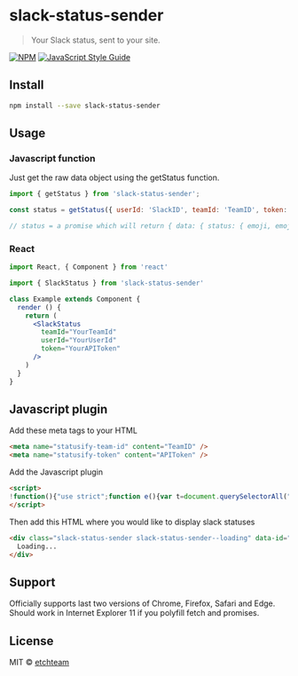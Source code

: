 # slack-status-sender

> Your Slack status, sent to your site.

[![NPM](https://img.shields.io/npm/v/slack-status-sender.svg)](https://www.npmjs.com/package/slack-status-sender) [![JavaScript Style Guide](https://img.shields.io/badge/code_style-standard-brightgreen.svg)](https://standardjs.com)

## Install

```bash
npm install --save slack-status-sender
```

## Usage

### Javascript function

Just get the raw data object using the getStatus function.

```js
import { getStatus } from 'slack-status-sender';

const status = getStatus({ userId: 'SlackID', teamId: 'TeamID', token: 'APIToken' });

// status = a promise which will return { data: { status: { emoji, emojiText, content } } }
```

### React

```jsx
import React, { Component } from 'react'

import { SlackStatus } from 'slack-status-sender'

class Example extends Component {
  render () {
    return (
      <SlackStatus
        teamId="YourTeamId"
        userId="YourUserId"
        token="YourAPIToken"
      />
    )
  }
}
```

## Javascript plugin

Add these meta tags to your HTML

```html
<meta name="statusify-team-id" content="TeamID" />
<meta name="statusify-token" content="APIToken" />
```

Add the Javascript plugin

```html
<script>
!function(){"use strict";function e(){var t=document.querySelectorAll(".slack-status-sender"),u=document.querySelector('[name="statusify-team-id"]').getAttribute("content"),c=document.querySelector('[name="statusify-token"]').getAttribute("content"),i=function(t){t.innerHTML="Failed to load status",t.classList.remove("slack-status-sender--loading"),t.classList.add("slack-status-sender--error")};t&&[].concat(function(t){if(Array.isArray(t)){for(var e=0,n=Array(t.length);e<t.length;e++)n[e]=t[e];return n}return Array.from(t)}(t)).forEach(function(n){var t,e,s,a,r,o=n.getAttribute("data-id");(t={userId:o,teamId:u,token:c},s=t.userId,a=t.teamId,r=t.token,fetch("https://sender.etch.co/graphql",{method:"POST",headers:{"Content-Type":"application/json",Authorization:"Bearer "+r},body:JSON.stringify({query:(e={userId:s,teamId:a},'\n    query {\n      status(userId: "'+e.userId+'", teamId: "'+e.teamId+'") {\n        content\n        emoji\n        emojiText\n      }\n    }\n  ')})}).then(function(t){return t.json()}).then(function(t){return t.data})).then(function(t){if(t.status){var e='\n            <div class="slack-status-sender__emoji">'+t.status.emoji+"</div>\n          ";""!==t.status.content&&(e+='<p class="slack-status-sender__text">'+t.status.content+"</p>"),n.innerHTML=e,n.classList.remove("slack-status-sender--loading")}else i(n)}).catch(function(){i(n)})})}document.addEventListener("DOMContentLoaded",function(t){e()})}();
</script>
```

Then add this HTML where you would like to display slack statuses

```html
<div class="slack-status-sender slack-status-sender--loading" data-id="SlackID">
  Loading...
</div>
```

## Support

Officially supports last two versions of Chrome, Firefox, Safari and Edge.
Should work in Internet Explorer 11 if you polyfill fetch and promises.

## License

MIT © [etchteam](https://github.com/etchteam)
